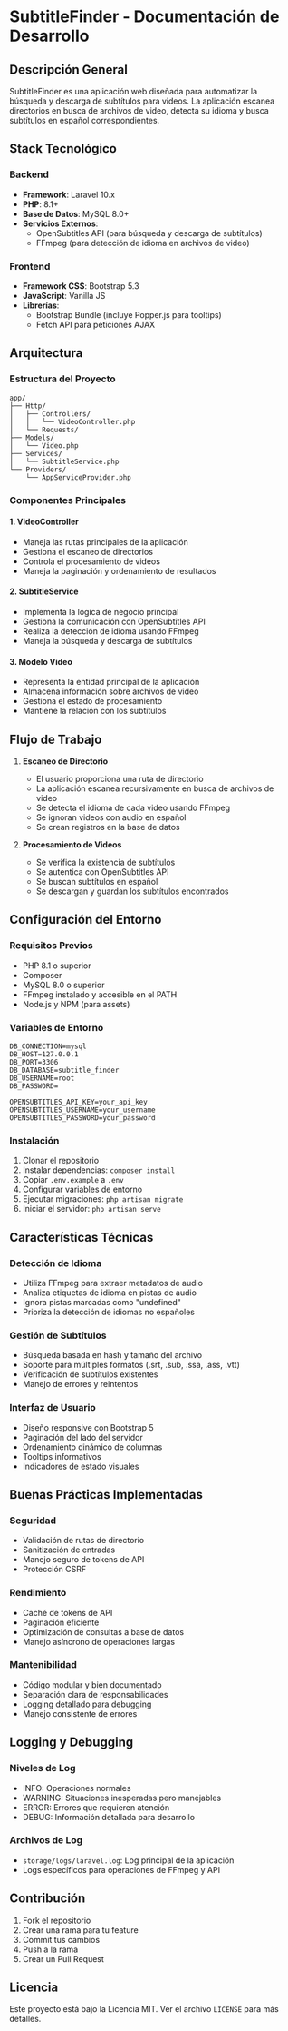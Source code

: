 # SubtitleFinder - Documentación de Desarrollo

## Descripción General
SubtitleFinder es una aplicación web diseñada para automatizar la búsqueda y descarga de subtítulos para videos. La aplicación escanea directorios en busca de archivos de video, detecta su idioma y busca subtítulos en español correspondientes.

## Stack Tecnológico

### Backend
- **Framework**: Laravel 10.x
- **PHP**: 8.1+
- **Base de Datos**: MySQL 8.0+
- **Servicios Externos**:
  - OpenSubtitles API (para búsqueda y descarga de subtítulos)
  - FFmpeg (para detección de idioma en archivos de video)

### Frontend
- **Framework CSS**: Bootstrap 5.3
- **JavaScript**: Vanilla JS
- **Librerías**:
  - Bootstrap Bundle (incluye Popper.js para tooltips)
  - Fetch API para peticiones AJAX

## Arquitectura

### Estructura del Proyecto
```
app/
├── Http/
│   ├── Controllers/
│   │   └── VideoController.php
│   └── Requests/
├── Models/
│   └── Video.php
├── Services/
│   └── SubtitleService.php
└── Providers/
    └── AppServiceProvider.php
```

### Componentes Principales

#### 1. VideoController
- Maneja las rutas principales de la aplicación
- Gestiona el escaneo de directorios
- Controla el procesamiento de videos
- Maneja la paginación y ordenamiento de resultados

#### 2. SubtitleService
- Implementa la lógica de negocio principal
- Gestiona la comunicación con OpenSubtitles API
- Realiza la detección de idioma usando FFmpeg
- Maneja la búsqueda y descarga de subtítulos

#### 3. Modelo Video
- Representa la entidad principal de la aplicación
- Almacena información sobre archivos de video
- Gestiona el estado de procesamiento
- Mantiene la relación con los subtítulos

## Flujo de Trabajo

1. **Escaneo de Directorio**
   - El usuario proporciona una ruta de directorio
   - La aplicación escanea recursivamente en busca de archivos de video
   - Se detecta el idioma de cada video usando FFmpeg
   - Se ignoran videos con audio en español
   - Se crean registros en la base de datos

2. **Procesamiento de Videos**
   - Se verifica la existencia de subtítulos
   - Se autentica con OpenSubtitles API
   - Se buscan subtítulos en español
   - Se descargan y guardan los subtítulos encontrados

## Configuración del Entorno

### Requisitos Previos
- PHP 8.1 o superior
- Composer
- MySQL 8.0 o superior
- FFmpeg instalado y accesible en el PATH
- Node.js y NPM (para assets)

### Variables de Entorno
```env
DB_CONNECTION=mysql
DB_HOST=127.0.0.1
DB_PORT=3306
DB_DATABASE=subtitle_finder
DB_USERNAME=root
DB_PASSWORD=

OPENSUBTITLES_API_KEY=your_api_key
OPENSUBTITLES_USERNAME=your_username
OPENSUBTITLES_PASSWORD=your_password
```

### Instalación
1. Clonar el repositorio
2. Instalar dependencias: `composer install`
3. Copiar `.env.example` a `.env`
4. Configurar variables de entorno
5. Ejecutar migraciones: `php artisan migrate`
6. Iniciar el servidor: `php artisan serve`

## Características Técnicas

### Detección de Idioma
- Utiliza FFmpeg para extraer metadatos de audio
- Analiza etiquetas de idioma en pistas de audio
- Ignora pistas marcadas como "undefined"
- Prioriza la detección de idiomas no españoles

### Gestión de Subtítulos
- Búsqueda basada en hash y tamaño del archivo
- Soporte para múltiples formatos (.srt, .sub, .ssa, .ass, .vtt)
- Verificación de subtítulos existentes
- Manejo de errores y reintentos

### Interfaz de Usuario
- Diseño responsive con Bootstrap 5
- Paginación del lado del servidor
- Ordenamiento dinámico de columnas
- Tooltips informativos
- Indicadores de estado visuales

## Buenas Prácticas Implementadas

### Seguridad
- Validación de rutas de directorio
- Sanitización de entradas
- Manejo seguro de tokens de API
- Protección CSRF

### Rendimiento
- Caché de tokens de API
- Paginación eficiente
- Optimización de consultas a base de datos
- Manejo asíncrono de operaciones largas

### Mantenibilidad
- Código modular y bien documentado
- Separación clara de responsabilidades
- Logging detallado para debugging
- Manejo consistente de errores

## Logging y Debugging

### Niveles de Log
- INFO: Operaciones normales
- WARNING: Situaciones inesperadas pero manejables
- ERROR: Errores que requieren atención
- DEBUG: Información detallada para desarrollo

### Archivos de Log
- `storage/logs/laravel.log`: Log principal de la aplicación
- Logs específicos para operaciones de FFmpeg y API

## Contribución
1. Fork el repositorio
2. Crear una rama para tu feature
3. Commit tus cambios
4. Push a la rama
5. Crear un Pull Request

## Licencia
Este proyecto está bajo la Licencia MIT. Ver el archivo `LICENSE` para más detalles.
